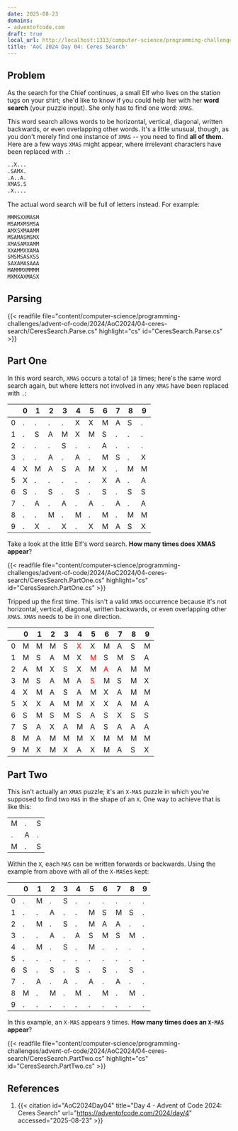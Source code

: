 ```yaml
---
date: 2025-08-23
domains:
- adventofcode.com
draft: true
local_url: http://localhost:1313/computer-science/programming-challenges/advent-of-code/2024/AoC2024/04-ceres-search/04-ceres-search/
title: 'AoC 2024 Day 04: Ceres Search'
---
```


## Problem

As the search for the Chief continues, a small Elf who lives on the station tugs
on your shirt; she'd like to know if you could help her with her **word search**
(your puzzle input). She only has to find one word: `XMAS`.

This word search allows words to be horizontal, vertical, diagonal, written
backwards, or even overlapping other words. It's a little unusual, though, as
you don't merely find one instance of `XMAS` -- you need to find **all of
them.** Here are a few ways `XMAS` might appear, where irrelevant characters
have been replaced with `.`:

```txt
..X...
.SAMX.
.A..A.
XMAS.S
.X....
```

The actual word search will be full of letters instead. For example:

```txt
MMMSXXMASM
MSAMXMSMSA
AMXSXMAAMM
MSAMASMSMX
XMASAMXAMM
XXAMMXXAMA
SMSMSASXSS
SAXAMASAAA
MAMMMXMMMM
MXMXAXMASX
```

## Parsing

{{< readfile
  file="content/computer-science/programming-challenges/advent-of-code/2024/AoC2024/04-ceres-search/CeresSearch.Parse.cs"
  highlight="cs"
  id="CeresSearch.Parse.cs" >}}

## Part One

In this word search, `XMAS` occurs a total of `18` times; here's the same word
search again, but where letters not involved in any `XMAS` have been replaced
with `.`:

| | 0 | 1 | 2 | 3 | 4 | 5 | 6 | 7 | 8 | 9 |
| --- | --- | --- | --- | --- | --- | --- | --- | --- | --- | --- |
| 0 | . | . | . | . | X | X | M | A | S | . |
| 1 | . | S | A | M | X | M | S | . | . | . |
| 2 | . | . | . | S | . | . | A | . | . | . |
| 3 | . | . | A | . | A | . | M | S | . | X |
| 4 | X | M | A | S | A | M | X | . | M | M |
| 5 | X | . | . | . | . | . | X | A | . | A |
| 6 | S | . | S | . | S | . | S | . | S | S |
| 7 | . | A | . | A | . | A | . | A | . | A |
| 8 | . | . | M | . | M | . | M | . | M | M |
| 9 | . | X | . | X | . | X | M | A | S | X |

Take a look at the little Elf's word search. **How many times does XMAS
appear**?

{{< readfile
  file="content/computer-science/programming-challenges/advent-of-code/2024/AoC2024/04-ceres-search/CeresSearch.PartOne.cs"
  highlight="cs"
  id="CeresSearch.PartOne.cs" >}}

Tripped up the first time. This isn't a valid `XMAS` occurrence because it's not
horizontal, vertical, diagonal, written backwards, or even overlapping other
`XMAS`. `XMAS` needs to be in one direction.

| | 0 | 1 | 2 | 3 | 4 | 5 | 6 | 7 | 8 | 9 |
| --- | --- | --- | --- | --- | --- | --- | --- | --- | --- | --- |
| 0 | M | M | M | S | <span style="color: red;">X</span> | X | M | A | S | M |
| 1 | M | S | A | M | X | <span style="color: red;">M</span> | S | M | S | A |
| 2 | A | M | X | S | X | M | <span style="color: red;">A</span> | A | M | M |
| 3 | M | S | A | M | A | <span style="color: red;">S</span> | M | S | M | X |
| 4 | X | M | A | S | A | M | X | A | M | M |
| 5 | X | X | A | M | M | X | X | A | M | A |
| 6 | S | M | S | M | S | A | S | X | S | S |
| 7 | S | A | X | A | M | A | S | A | A | A |
| 8 | M | A | M | M | M | X | M | M | M | M |
| 9 | M | X | M | X | A | X | M | A | S | X |

## Part Two

This isn't actually an `XMAS` puzzle; it's an `X-MAS` puzzle in which you're
supposed to find two `MAS` in the shape of an `X`. One way to achieve that is
like this:

<table>
  <tr><td>M</td><td>.</td><td>S</td></tr>
  <tr><td>.</td><td>A</td><td>.</td></tr>
  <tr><td>M</td><td>.</td><td>S</td></tr>
</table>

Within the `X`, each `MAS` can be written forwards or backwards. Using the
example from above with all of the `X-MAS`es kept:

| | 0 | 1 | 2 | 3 | 4 | 5 | 6 | 7 | 8 | 9 |
| --- | --- | --- | --- | --- | --- | --- | --- | --- | --- | --- |
| 0 | . | M | . | S | . | . | . | . | . | . |
| 1 | . | . | A | . | . | M | S | M | S | . |
| 2 | . | M | . | S | . | M | A | A | . | . |
| 3 | . | . | A | . | A | S | M | S | M | . |
| 4 | . | M | . | S | . | M | . | . | . | . |
| 5 | . | . | . | . | . | . | . | . | . | . |
| 6 | S | . | S | . | S | . | S | . | S | . |
| 7 | . | A | . | A | . | A | . | A | . | . |
| 8 | M | . | M | . | M | . | M | . | M | . |
| 9 | . | . | . | . | . | . | . | . | . | . |

In this example, an `X-MAS` appears `9` times. **How many times does an `X-MAS`
appear**?

{{< readfile
  file="content/computer-science/programming-challenges/advent-of-code/2024/AoC2024/04-ceres-search/CeresSearch.PartTwo.cs"
  highlight="cs"
  id="CeresSearch.PartTwo.cs" >}}

## References

1. {{< citation
  id="AoC2024Day04"
  title="Day 4 - Advent of Code 2024: Ceres Search"
  url="https://adventofcode.com/2024/day/4"
  accessed="2025-08-23" >}}
